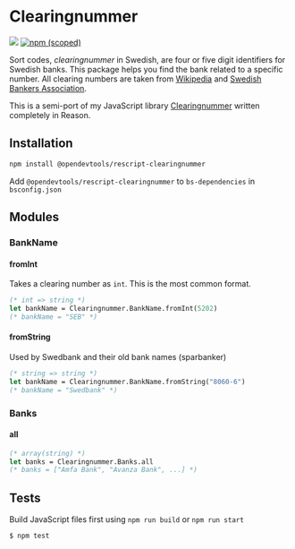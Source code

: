# Clearingnummer

[![](https://github.com/opendevtools/rescript-clearingnummer/workflows/Release/badge.svg)](https://github.com/opendevtools/rescript-clearingnummer/actions?workflow=Release)
[![npm (scoped)](https://img.shields.io/npm/v/@opendevtools/rescript-clearingnummer)](https://npm.im/@opendevtools/rescript-clearingnummer)

Sort codes, _clearingnummer_ in Swedish, are four or five digit identifiers for Swedish banks. This package helps you find the bank related to a specific number. All clearing numbers are taken from [Wikipedia](http://www.wikiwand.com/sv/Lista_%C3%B6ver_clearingnummer_till_svenska_banker) and [Swedish Bankers Association](http://www.swedishbankers.se/media/3535/1710_clearingnummer-institut.pdf).

This is a semi-port of my JavaScript library [Clearingnummer](https://github.com/opendevtools/clearingnummer) written completely in Reason.

## Installation

```bash
npm install @opendevtools/rescript-clearingnummer
```

Add `@opendevtools/rescript-clearingnummer` to `bs-dependencies` in `bsconfig.json`

## Modules

### BankName

#### fromInt

Takes a clearing number as `int`. This is the most common format.

```ocaml
(* int => string *)
let bankName = Clearingnummer.BankName.fromInt(5202)
(* bankName = "SEB" *)
```

#### fromString

Used by Swedbank and their old bank names (sparbanker)

```ocaml
(* string => string *)
let bankName = Clearingnummer.BankName.fromString("8060-6")
(* bankName = "Swedbank" *)
```

### Banks

#### all

```ocaml
(* array(string) *)
let banks = Clearingnummer.Banks.all
(* banks = ["Amfa Bank", "Avanza Bank", ...] *)
```

## Tests

Build JavaScript files first using `npm run build` or `npm run start`

```bash
$ npm test
```
